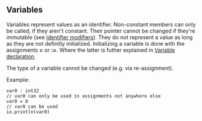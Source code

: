 ## Variables

Variables represent values as an identifier. Non-constant members can only be
called, if they aren't constant. Their pointer cannot be changed if they're
immutable (see [Identifier modifiers](./syntax_modifiers.md)). They do not
represent a value as long as they are not definitly initialized. Initializing a
variable is done with the assignments **=** or **:=**. Where the latter is
futher explained in [Variable declaration](./syntax_vardecl.md).

The type of a variable cannot be changed (e.g. via re-assignment).

Example:

```
var0 : int32
// var0 can only be used in assignments not anywhere else
var0 = 0
// var0 can be used
io.println(var0)
```
